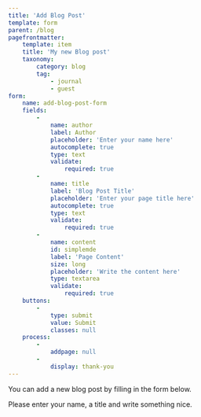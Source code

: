 ```yaml
---
title: 'Add Blog Post'
template: form
parent: /blog
pagefrontmatter:
    template: item
    title: 'My new Blog post'
    taxonomy:
        category: blog
        tag:
            - journal
            - guest
form:
    name: add-blog-post-form
    fields:
        -
            name: author
            label: Author
            placeholder: 'Enter your name here'
            autocomplete: true
            type: text
            validate:
                required: true
        -
            name: title
            label: 'Blog Post Title'
            placeholder: 'Enter your page title here'
            autocomplete: true
            type: text
            validate:
                required: true
        -
            name: content
            id: simplemde
            label: 'Page Content'
            size: long
            placeholder: 'Write the content here'
            type: textarea
            validate:
                required: true
    buttons:
        -
            type: submit
            value: Submit
            classes: null
    process:
        -
            addpage: null
        -
            display: thank-you
---
```


You can add a new blog post by filling in the form below.

Please enter your name, a title and write something nice.
